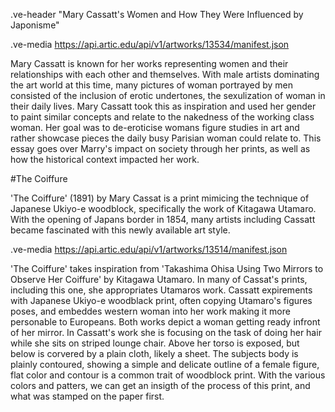 .ve-header "Mary Cassatt's Women and How They Were Influenced by Japonisme"

.ve-media https://api.artic.edu/api/v1/artworks/13534/manifest.json

Mary Cassatt is known for her works representing women and their relationships with each other and themselves. With male artists dominating the art world at this time, many pictures of woman portrayed by men consisted of the inclusion of erotic undertones, the sexulization of woman in their daily lives. Mary Cassatt took this as inspiration and used her gender to paint similar concepts and relate to the nakedness of the working class woman. Her goal was to de-eroticise womans figure studies in art and rather showcase pieces the daily busy Parisian woman could relate to. This essay goes over Marry's impact on society through her prints, as well as how the historical context impacted her work.

#The Coiffure

'The Coiffure' (1891) by Mary Cassat is a print mimicing the technique of Japanese Ukiyo-e woodblock, specifically the work of Kitagawa Utamaro. With the opening of Japans border in 1854, many artists including Cassatt became fascinated with this newly available art style. 

.ve-media https://api.artic.edu/api/v1/artworks/13514/manifest.json 

'The Coiffure' takes inspiration from 'Takashima Ohisa Using Two Mirrors to Observe Her Coiffure' by Kitagawa Utamaro. In many of Cassat's prints, including this one, she appropriates Utamaros work. Cassatt expirements with Japanese Ukiyo-e woodblack print, often copying Utamaro's figures poses, and embeddes western woman into her work making it more personable to Europeans. Both works depict a woman getting ready infront of her mirror. In Cassatt's work she is focusing on the task of doing her hair while she sits on striped lounge chair. Above her torso is exposed, but below is corvered by a plain cloth, likely a sheet. The subjects body is plainly contoured, showing a simple and delicate outline of a female figure, flat color and contour is a common trait of woodblock print. With the various colors and patters, we can get an insigth of the process of this print, and what was stamped on the paper first. 
    


